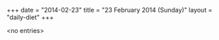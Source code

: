 +++
date = "2014-02-23"
title = "23 February 2014 (Sunday)"
layout = "daily-diet"
+++

<p>&lt;no entries&gt;</p>